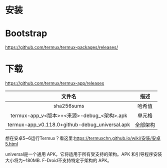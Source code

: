 # 安装

# Bootstrap

https://github.com/termux/termux-packages/releases/

# 下载


https://github.com/termux/termux-app/releases


| 文件名 | 描述 |
| :-----:| :----: |
| sha256sums | 哈希值 |
| termux-app_v<版本>+<来源>-debug_<架构>.apk | 单元格 |
| termux-app_v0.118.0+github-debug_universal.apk| 全部架构|

想在安卓5~6运行Termux？看这里:https://termuxchn.github.io/wiki/安装/安卓5.html

universal是一个通用 APK，它将适用于所有受支持的架构。APK 和引导程序安装大小将为~180MB. F-Droid不支持特定于架构的 APK。